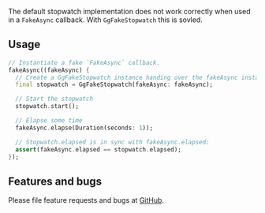 
The default stopwatch implementation does not work correctly when used in a `FakeAsync` callback.
With `GgFakeStopwatch` this is sovled.

## Usage

```dart
// Instantiate a fake `FakeAsync` callback.
fakeAsync((fakeAsync) {
  // Create a GgFakeStopwatch instance handing over the fakeAsync instance.
  final stopwatch = GgFakeStopwatch(fakeAsync: fakeAsync);

  // Start the stopwatch
  stopwatch.start();

  // Elapse some time
  fakeAsync.elapse(Duration(seconds: 1));

  // Stopwatch.elapsed is in sync with fakeAsync.elapsed:
  assert(fakeAsync.elapsed == stopwatch.elapsed);
});
```

## Features and bugs

Please file feature requests and bugs at [GitHub](https://github.com/inlavigo/gg_fake_stopwatch).
